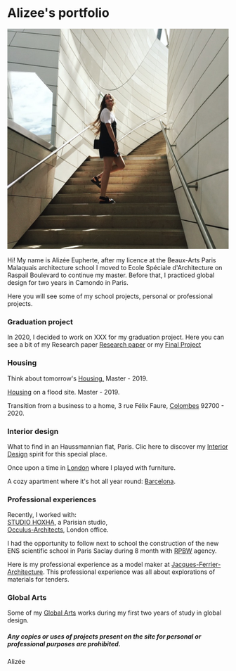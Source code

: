 # Alizee's portfolio


![](archi.png?raw=true)

Hi! My name is Alizée Eupherte, after my licence at the Beaux-Arts Paris Malaquais architecture school I moved to Ecole Spéciale d'Architecture on Raspail Boulevard to continue my master.
Before that, I practiced global design for two years in Camondo in Paris. 

Here you will see some of my school projects, personal or professional projects.
                                                                                                                                                                                                                                                             
                                                                                                                                                                                                                                                            
### Graduation project

In 2020, I decided to work on XXX for my graduation project. Here you can see a bit of my Research paper [Research paper](https://alizeeeupherte.github.io/Research-paper/) or my [Final Project](https://alizeeeupherte.github.io/Final-Project/)



### Housing

Think about tomorrow's [Housing.](https://alizeeeupherte.github.io/Housing./)
Master - 2019.

[Housing](https://alizeeeupherte.github.io/Housing/) on a flood site. 
Master - 2019.

Transition from a business to a home, 3 rue Félix Faure, [Colombes](https://alizeeeupherte.github.io/Colombes/) 92700 - 2020.
                                                                                                                                 

### Interior design

What to find in an Haussmannian flat, Paris. Clic here to discover my [Interior Design](https://alizeeeupherte.github.io/Interior-design-/) spirit for this special place.

Once upon a time in [London](https://alizeeeupherte.github.io/London/) where I played with furniture.

A cozy apartment where it's hot all year round: [Barcelona](https://alizeeeupherte.github.io/Barcelona/).

                                                                                                                                
### Professional experiences


Recently, I worked with:                                                                                        
[STUDIO HOXHA](https://alizeeeupherte.github.io/STUDIO-HOXHA/), a Parisian studio,                                                
[Occulus-Architects](https://alizeeeupherte.github.io/Occulus-Architects/), London office.

 
I had the opportunity to follow next to school the construction of the new ENS scientific school in Paris Saclay during 8 month with [RPBW](https://alizeeeupherte.github.io/RPBW/) agency.


Here is my professional experience as a model maker at [Jacques-Ferrier-Architecture](https://alizeeeupherte.github.io/Jacques-Ferrier-Architecture/).
This professional experience  was all about explorations of materials for tenders.

                                                                                                                                   
### Global Arts

Some of my [Global Arts](https://alizeeeupherte.github.io/Global-Arts/) works during my first two years of study in global design.







##### Any copies or uses of projects present on the site for personal or professional purposes are prohibited.

Alizée



